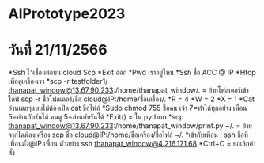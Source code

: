 # AIPrototype2023
# วันที่ 21/11/2566
*Ssh ไว้เชื่อมต่อบน cloud 
Scp 
*Exit ออก
*Pwd เราอยู่ไหน
*Ssh ชื่อ ACC @ IP
*Htop เพื่อดูเครื่องเรา
*scp -r testfolder1/ thanapat_window@13.67.90.233:/home/thanapat_window/. = ย้ายโฟลเดอร์เข้าไดฟ์ scp -r ชื่อโฟลเดอร์/ชื่อ cloud@IP:/home/ชื่อเครื่อง/.
*R = 4
*W = 2
*X = 1
*Cat อ่านเฉยๆแบบไม่ต้องเปิด cat ชื่อไฟล์
*Sudo chmod 755 ชื่อคน
เจ้า 7=ทำได้ทุกอย่าง เพื่อน 5=อ่านกับรันได้ คนดู 5=อ่านกับรันได้
*Exit() = ใน python
*scp thanapat_window@13.67.90.233:/home/thanapat_window/print.py ~/. = ย้ายจากไดฟ์ลงเครื่อง scp ชื่อ cloud@IP:/home/ชื่อเครื่อง/ชื่อไฟล์ ~/.
*เข้ากับเพื่อน : ssh ชื่อที่เพื่อนตั้ง@IP เพื่อน ตัวอย่าง ssh thanapat_window@4.216.171.68
*Ctrl+C  = ยกเลิกคำสั่ง
